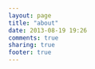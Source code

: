 ```yaml
---
layout: page
title: "about"
date: 2013-08-19 19:26
comments: true
sharing: true
footer: true
---
```

